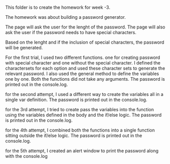 This folder is to create the homework for week -3.

The homework was about building a password generator. 

The page will ask the user for the lenght of the password.
The page will also ask the user if the password needs to have special characters. 

Based on the lenght and if the inclusion of special characters, the password will be generated. 

For the first trial, I used two different functions. one for creating password with special character and one without the special character. 
I defined the charactersets for each option and used these character sets to generate the relevant password. I also used the general method to define the variables one by one. Both the functions did not take any arguments. The password is printed out in the console.log.

for the second attempt, I used a different way to create the variables all in a single var definition. The password is printed out in the console.log.

for the 3rd attempt, I tried to create pass the variables into the function using the variables defined in the body and the if/else logic. The password is printed out in the console.log.

for the 4th attempt, I combined both the functions into a single function sitting outside the if/else logic. The password is printed out in the console.log.

for the 5th attempt, I created an alert window to print the password along with the console.log